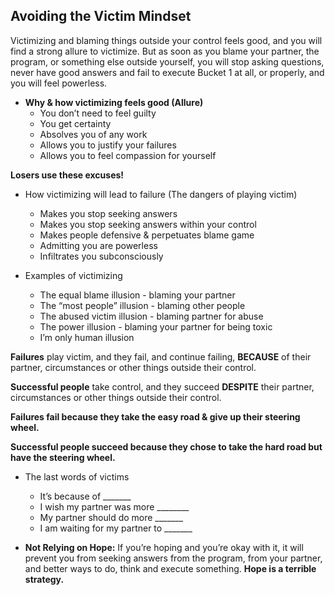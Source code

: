 ## Avoiding the Victim Mindset

Victimizing and blaming things outside your control feels good, and you will find a strong allure to victimize. But as soon as you blame your partner, the program, or something else outside yourself, you will stop asking questions,  never have good answers and fail to execute Bucket 1 at all, or properly, and you will feel powerless.

* **Why & how victimizing feels good (Allure)**
  * You don’t need to feel guilty 
  * You get certainty
  * Absolves you of any work
  * Allows you to justify your failures
  * Allows you to feel compassion for yourself

**Losers use these excuses!**


* How victimizing will lead to failure (The dangers of playing victim)
  * Makes you stop seeking answers
  * Makes you stop seeking answers within your control
  * Makes people defensive & perpetuates blame game
  * Admitting you are powerless
  * Infiltrates you subconsciously

* Examples of victimizing
  * The equal blame illusion - blaming your partner
  * The “most people” illusion - blaming other people 
  * The abused victim illusion - blaming partner for abuse
  * The power illusion - blaming your partner for being toxic
  * I’m only human illusion

**Failures** play victim, and they fail, and continue failing, **BECAUSE** of their partner, circumstances or other things outside their control.

**Successful people** take control, and they succeed **DESPITE** their partner, circumstances or other things outside their control.

**Failures fail because they take the easy road & give up their steering wheel.**

**Successful people succeed because they chose to take the hard road but have the steering wheel.**

* The last words of victims
  * It’s because of _______
  * I wish my partner was more ________
  * My partner should do more _______
  * I am waiting for my partner to _______

* **Not Relying on Hope:** If you’re hoping and you’re okay with it, it will prevent you from seeking answers from the program, from your partner, and better ways to do, think and execute something. **Hope is a terrible strategy.**
